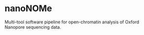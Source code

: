 # nanoNOMe
Multi-tool software pipeline for open-chromatin analysis of Oxford Nanopore sequencing data.
